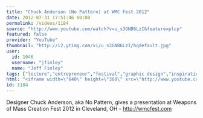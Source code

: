 ```yaml
---
title: "Chuck Anderson (No Pattern) at WMC Fest 2012"
date: 2012-07-31 17:51:46 00:00
permalink: /videos/1184
source: "http://www.youtube.com/watch?v=u_s3GNB6LzI&feature=plcp"
featured: false
provider: "YouTube"
thumbnail: "http://i2.ytimg.com/vi/u_s3GNB6LzI/hqdefault.jpg"
user:
  id: 1046
  username: "jfinley"
  name: "Jeff Finley"
tags: ["lecture","entrepreneur","festival","graphic design","inspirational","design conference","wmc fest","cleveland","speaker","diy","ohio","midwest"]
html: "<iframe width=\"640\" height=\"360\" src=\"http://www.youtube.com/embed/u_s3GNB6LzI?wmode=transparent&fs=1&feature=oembed\" frameborder=\"0\" allowfullscreen></iframe>"
id: 1184
---
```


Designer Chuck Anderson, aka No Pattern, gives a presentation at Weapons of Mass Creation Fest 2012 in Cleveland, OH - http://wmcfest.com